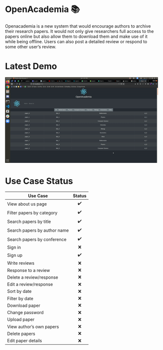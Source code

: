 # OpenAcademia :books:
Openacademia is a new system that would encourage authors to archive their research papers. It would not only give researchers full access to the papers online but also allow them to download them and make use of it while being offline. Users can also post a detailed review or respond to some other user’s review.

# Latest Demo
![DEMO_GIF](media/openacademia.gif)

# Use Case Status
Use Case | Status
------------ | :------------:
View about us page | :heavy_check_mark:
Filter papers by category | :heavy_check_mark:
Search papers by title | :heavy_check_mark:
Search papers by author name | :heavy_check_mark:
Search papers by conference | :heavy_check_mark:
Sign in | :x:
Sign up | :heavy_check_mark:
Write reviews | :x:
Response to a review | :x:
Delete a review/response | :x:
Edit a review/response | :x:
Sort by date | :x:
Filter by date | :x:
Download paper | :x: 
Change password | :x:
Upload paper | :x:
View author’s own papers | :x:
Delete papers | :x:
Edit paper details | :x:
